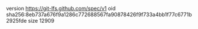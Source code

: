 version https://git-lfs.github.com/spec/v1
oid sha256:8eb737a676f9a1286c772688567fa90878426f9f733a4bb1f77c6771b2925fde
size 12909
